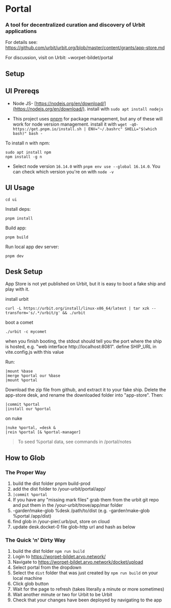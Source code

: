 # Portal

### A tool for decentralized curation and discovery of Urbit applications

For details see:
https://github.com/urbit/urbit.org/blob/master/content/grants/app-store.md

For discussion, visit on Urbit:
~worpet-bildet/portal

## Setup

## UI Prereqs

- Node JS- [https://nodejs.org/en/download/](https://nodejs.org/en/download/). install with `sudo apt install nodejs`

- This project uses [pnpm](https://github.com/pnpm/pnpm) for package management, but any of these will work for node version management. install it with `wget -qO- https://get.pnpm.io/install.sh | ENV="~/.bashrc" SHELL="$(which bash)" bash -`

To install n with npm:

  ```
  sudo apt install npm
  npm install -g n
  ```

- Select node version `16.14.0` with `pnpm env use --global 16.14.0`. You can check which version you're on with `node -v`

## UI Usage

```
cd ui
```

Install deps:

```
pnpm install
```

Build app:

```
pnpm build
```

Run local app dev server:

```
pnpm dev
```


## Desk Setup

App Store is not yet published on Urbit, but it is easy to boot a fake ship and play with it.

install urbit

`curl -L https://urbit.org/install/linux-x86_64/latest | tar xzk --transform='s/.*/urbit/g' && ./urbit`

boot a comet

`./urbit -c mycomet`

when you finish booting, the stdout should tell you the port where the ship is hosted, e.g. "web interface http://localhost:8081". define SHIP_URL in vite.config.js with this value

Run:

```
|mount %base
|merge %portal our %base
|mount %portal
```

Download the zip file from github, and extract it to your fake ship. Delete the app-store desk, and rename the downloaded folder into "app-store". Then:

```
|commit %portal
|install our %portal
```

on nuke

```
|nuke %portal, =desk &
|rein %portal [& %portal-manager]
```

> To seed %portal data, see commands in /portal/notes

## How to Glob

### The Proper Way

1. build the dist folder pnpm build-prod
2. add the dist folder to /your-urbit/portal/app/
3. `|commit %portal`
4. If you have any "missing mark files" grab them from the urbit git repo and put them in the /your-urbit/trove/app/mar folder
5. -garden!make-glob %desk /path/to/dist (e.g. -garden!make-glob %portal /app/dist)
6. find glob in /your-pier/.urb/put, store on cloud
7. update desk.docket-0 file glob-http url and hash as below

### The Quick 'n' Dirty Way

1. build the dist folder `npm run build`
2. Login to https://worpet-bildet.arvo.network/
3. Navigate to https://worpet-bildet.arvo.network/docket/upload
4. Select portal from the dropdown
5. Select the `dist` folder that was just created by `npm run build` on your local machine
6. Click glob button
7. Wait for the page to refresh (takes literally a minute or more sometimes)
8. Wait another minute or two for Urbit to be Urbit
9. Check that your changes have been deployed by navigating to the app

